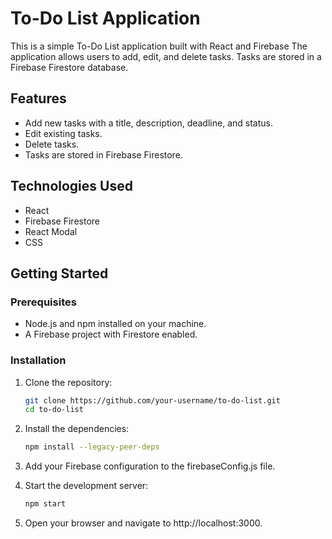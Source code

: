 # To-Do List Application

This is a simple To-Do List application built with React and Firebase The application allows users to add, edit, and delete tasks. Tasks are stored in a Firebase Firestore database.

## Features

- Add new tasks with a title, description, deadline, and status.
- Edit existing tasks.
- Delete tasks.
- Tasks are stored in Firebase Firestore.

## Technologies Used

- React
- Firebase Firestore
- React Modal
- CSS

## Getting Started

### Prerequisites

- Node.js and npm installed on your machine.
- A Firebase project with Firestore enabled.

### Installation

1. Clone the repository:

   ```sh
   git clone https://github.com/your-username/to-do-list.git
   cd to-do-list

2. Install the dependencies:
    ```sh
    npm install --legacy-peer-deps

3. Add your Firebase configuration to the firebaseConfig.js file.
4. Start the development server:
     ```sh
     npm start
5. Open your browser and navigate to http://localhost:3000.